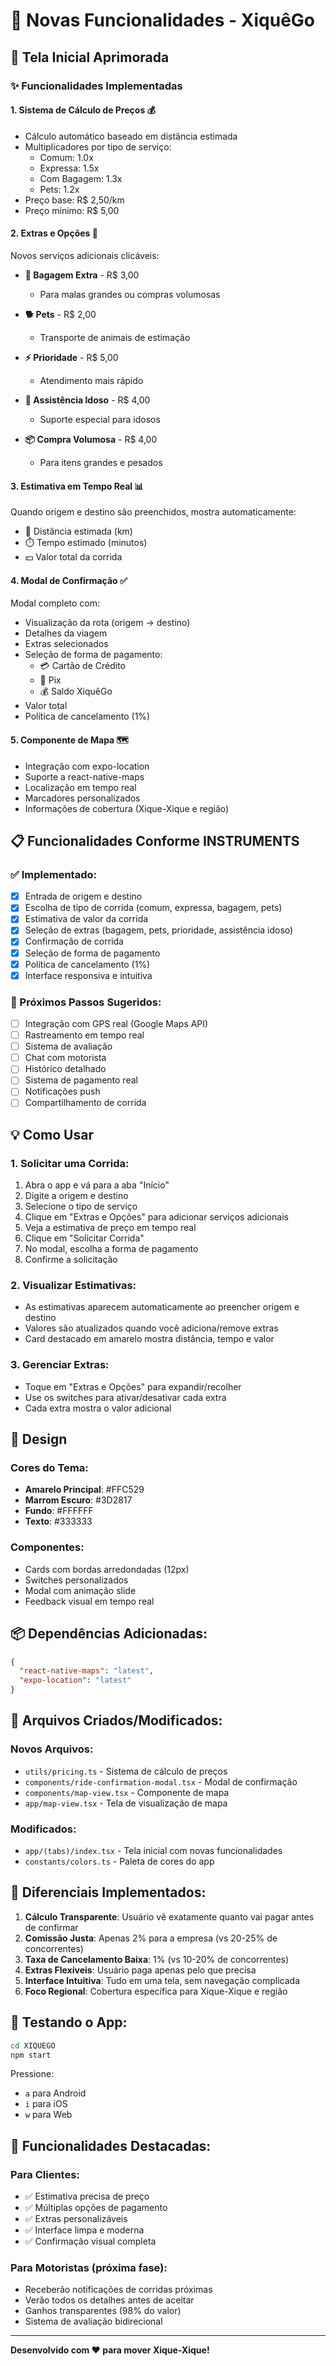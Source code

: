 # 🚀 Novas Funcionalidades - XiquêGo

## 📱 Tela Inicial Aprimorada

### ✨ Funcionalidades Implementadas

#### 1. **Sistema de Cálculo de Preços** 💰
- Cálculo automático baseado em distância estimada
- Multiplicadores por tipo de serviço:
  - Comum: 1.0x
  - Expressa: 1.5x
  - Com Bagagem: 1.3x
  - Pets: 1.2x
- Preço base: R$ 2,50/km
- Preço mínimo: R$ 5,00

#### 2. **Extras e Opções** 🎯
Novos serviços adicionais clicáveis:

- **🧳 Bagagem Extra** - R$ 3,00
  - Para malas grandes ou compras volumosas

- **🐕 Pets** - R$ 2,00
  - Transporte de animais de estimação

- **⚡ Prioridade** - R$ 5,00
  - Atendimento mais rápido

- **👴 Assistência Idoso** - R$ 4,00
  - Suporte especial para idosos

- **📦 Compra Volumosa** - R$ 4,00
  - Para itens grandes e pesados

#### 3. **Estimativa em Tempo Real** 📊
Quando origem e destino são preenchidos, mostra automaticamente:
- 📏 Distância estimada (km)
- ⏱️ Tempo estimado (minutos)
- 💵 Valor total da corrida

#### 4. **Modal de Confirmação** ✅
Modal completo com:
- Visualização da rota (origem → destino)
- Detalhes da viagem
- Extras selecionados
- Seleção de forma de pagamento:
  - 💳 Cartão de Crédito
  - 📱 Pix
  - 💰 Saldo XiquêGo
- Valor total
- Política de cancelamento (1%)

#### 5. **Componente de Mapa** 🗺️
- Integração com expo-location
- Suporte a react-native-maps
- Localização em tempo real
- Marcadores personalizados
- Informações de cobertura (Xique-Xique e região)

## 📋 Funcionalidades Conforme INSTRUMENTS

### ✅ Implementado:
- [x] Entrada de origem e destino
- [x] Escolha de tipo de corrida (comum, expressa, bagagem, pets)
- [x] Estimativa de valor da corrida
- [x] Seleção de extras (bagagem, pets, prioridade, assistência idoso)
- [x] Confirmação de corrida
- [x] Seleção de forma de pagamento
- [x] Política de cancelamento (1%)
- [x] Interface responsiva e intuitiva

### 🔄 Próximos Passos Sugeridos:
- [ ] Integração com GPS real (Google Maps API)
- [ ] Rastreamento em tempo real
- [ ] Sistema de avaliação
- [ ] Chat com motorista
- [ ] Histórico detalhado
- [ ] Sistema de pagamento real
- [ ] Notificações push
- [ ] Compartilhamento de corrida

## 💡 Como Usar

### 1. Solicitar uma Corrida:
1. Abra o app e vá para a aba "Início"
2. Digite a origem e destino
3. Selecione o tipo de serviço
4. Clique em "Extras e Opções" para adicionar serviços adicionais
5. Veja a estimativa de preço em tempo real
6. Clique em "Solicitar Corrida"
7. No modal, escolha a forma de pagamento
8. Confirme a solicitação

### 2. Visualizar Estimativas:
- As estimativas aparecem automaticamente ao preencher origem e destino
- Valores são atualizados quando você adiciona/remove extras
- Card destacado em amarelo mostra distância, tempo e valor

### 3. Gerenciar Extras:
- Toque em "Extras e Opções" para expandir/recolher
- Use os switches para ativar/desativar cada extra
- Cada extra mostra o valor adicional

## 🎨 Design

### Cores do Tema:
- **Amarelo Principal**: #FFC529
- **Marrom Escuro**: #3D2817
- **Fundo**: #FFFFFF
- **Texto**: #333333

### Componentes:
- Cards com bordas arredondadas (12px)
- Switches personalizados
- Modal com animação slide
- Feedback visual em tempo real

## 📦 Dependências Adicionadas:
```json
{
  "react-native-maps": "latest",
  "expo-location": "latest"
}
```

## 🔧 Arquivos Criados/Modificados:

### Novos Arquivos:
- `utils/pricing.ts` - Sistema de cálculo de preços
- `components/ride-confirmation-modal.tsx` - Modal de confirmação
- `components/map-view.tsx` - Componente de mapa
- `app/map-view.tsx` - Tela de visualização de mapa

### Modificados:
- `app/(tabs)/index.tsx` - Tela inicial com novas funcionalidades
- `constants/colors.ts` - Paleta de cores do app

## 🌟 Diferenciais Implementados:

1. **Cálculo Transparente**: Usuário vê exatamente quanto vai pagar antes de confirmar
2. **Comissão Justa**: Apenas 2% para a empresa (vs 20-25% de concorrentes)
3. **Taxa de Cancelamento Baixa**: 1% (vs 10-20% de concorrentes)
4. **Extras Flexíveis**: Usuário paga apenas pelo que precisa
5. **Interface Intuitiva**: Tudo em uma tela, sem navegação complicada
6. **Foco Regional**: Cobertura específica para Xique-Xique e região

## 📱 Testando o App:

```bash
cd XIQUEGO
npm start
```

Pressione:
- `a` para Android
- `i` para iOS  
- `w` para Web

## 🎯 Funcionalidades Destacadas:

### Para Clientes:
- ✅ Estimativa precisa de preço
- ✅ Múltiplas opções de pagamento
- ✅ Extras personalizáveis
- ✅ Interface limpa e moderna
- ✅ Confirmação visual completa

### Para Motoristas (próxima fase):
- Receberão notificações de corridas próximas
- Verão todos os detalhes antes de aceitar
- Ganhos transparentes (98% do valor)
- Sistema de avaliação bidirecional

---

**Desenvolvido com ❤️ para mover Xique-Xique!**





